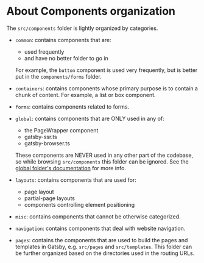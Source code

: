 # About Components organization

The `src/components` folder is lightly organized by categories.

- `common`: contains components that are:

  - used frequently
  - and have no better folder to go in

  For example, the `button` component is used very frequently, but is better put in the `components/forms` folder.

- `containers`: contains components whose primary purpose is to contain a chunk of content. For example, a list or box component.

- `forms`: contains components related to forms.

- `global`: contains components that are ONLY used in any of:

  - the PageWrapper component
  - gatsby-ssr.ts
  - gatsby-browser.ts

  These components are NEVER used in any other part of the codebase, so while browsing `src/components` this folder can be ignored. See the [global folder's documentation](./global/_DONT_LOOK_HERE.md) for more info.

- `layouts`: contains components that are used for:

  - page layout
  - partial-page layouts
  - components controlling element positioning

- `misc`: contains components that cannot be otherwise categorized.

- `navigation`: contains components that deal with website navigation.

- `pages`: contains the components that are used to build the pages and templates in Gatsby, e.g. `src/pages` and `src/templates`. This folder can be further organized based on the directories used in the routing URLs.
